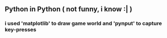 ## Python in Python ( not funny, i know :| )

### i used 'matplotlib' to draw game world and 'pynput' to capture key-presses
